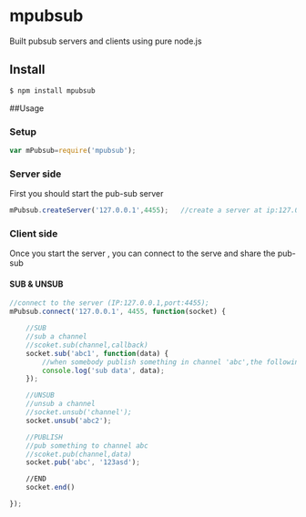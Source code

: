 mpubsub
=======

Built pubsub servers and clients using pure node.js 

## Install
```bash
$ npm install mpubsub
```
##Usage

### Setup

```javascript
var mPubsub=require('mpubsub');   
```

### Server side
First you should start the pub-sub server
```javascript
mPubsub.createServer('127.0.0.1',4455);   //create a server at ip:127.0.0.1 and port:4455
```

### Client side
Once you start the server , you can connect to the serve and share the pub-sub

#### SUB & UNSUB
```javascript
//connect to the server (IP:127.0.0.1,port:4455);
mPubsub.connect('127.0.0.1', 4455, function(socket) {

	//SUB
	//sub a channel
	//scoket.sub(channel,callback)
    socket.sub('abc1', function(data) {
    	//when somebody publish something in channel 'abc',the following will work
        console.log('sub data', data);
    });

    //UNSUB
    //unsub a channel
    //socket.unsub('channel');
    socket.unsub('abc2');

    //PUBLISH
    //pub something to channel abc
	//scoket.pub(channel,data)
    socket.pub('abc', '123asd');

    //END
    socket.end()

});
``` 


